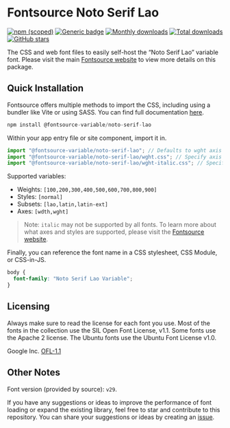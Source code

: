# Fontsource Noto Serif Lao

[![npm (scoped)](https://img.shields.io/npm/v/@fontsource-variable/noto-serif-lao?color=brightgreen)](https://www.npmjs.com/package/@fontsource-variable/noto-serif-lao) [![Generic badge](https://img.shields.io/badge/fontsource-passing-brightgreen)](https://github.com/fontsource/fontsource) [![Monthly downloads](https://badgen.net/npm/dm/@fontsource-variable/noto-serif-lao)](https://github.com/fontsource/fontsource) [![Total downloads](https://badgen.net/npm/dt/@fontsource-variable/noto-serif-lao)](https://github.com/fontsource/fontsource) [![GitHub stars](https://img.shields.io/github/stars/fontsource/fontsource.svg?style=social&label=Star)](https://github.com/fontsource/fontsource/stargazers)

The CSS and web font files to easily self-host the “Noto Serif Lao” variable font. Please visit the main [Fontsource website](https://fontsource.org/fonts/noto-serif-lao) to view more details on this package.

## Quick Installation

Fontsource offers multiple methods to import the CSS, including using a bundler like Vite or using SASS. You can find full documentation [here](https://fontsource.org/docs/getting-started/introduction).

```javascript
npm install @fontsource-variable/noto-serif-lao
```

Within your app entry file or site component, import it in.

```javascript
import "@fontsource-variable/noto-serif-lao"; // Defaults to wght axis
import "@fontsource-variable/noto-serif-lao/wght.css"; // Specify axis
import "@fontsource-variable/noto-serif-lao/wght-italic.css"; // Specify axis and style
```

Supported variables:
- Weights: `[100,200,300,400,500,600,700,800,900]`
- Styles: `[normal]`
- Subsets: `[lao,latin,latin-ext]`
- Axes: `[wdth,wght]`

> Note: `italic` may not be supported by all fonts. To learn more about what axes and styles are supported, please visit the [Fontsource website](https://fontsource.org/fonts/noto-serif-lao).

Finally, you can reference the font name in a CSS stylesheet, CSS Module, or CSS-in-JS.

```css
body {
  font-family: "Noto Serif Lao Variable";
}
```

## Licensing
Always make sure to read the license for each font you use. Most of the fonts in the collection use the SIL Open Font License, v1.1. Some fonts use the Apache 2 license. The Ubuntu fonts use the Ubuntu Font License v1.0.

Google Inc.
[OFL-1.1](http://scripts.sil.org/OFL)

## Other Notes
Font version (provided by source): `v29`.

If you have any suggestions or ideas to improve the performance of font loading or expand the existing library, feel free to star and contribute to this repository. You can share your suggestions or ideas by creating an [issue](https://github.com/fontsource/fontsource/issues).